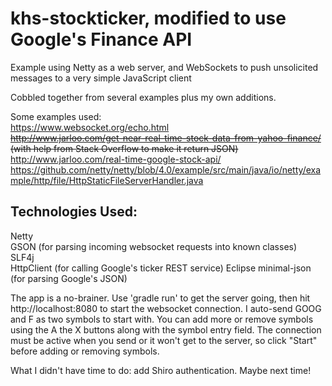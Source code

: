 # khs-stockticker, modified to use Google's Finance API
Example using Netty as a web server, and WebSockets to push unsolicited messages to a very simple JavaScript client

Cobbled together from several examples plus my own additions.

Some examples used:  
https://www.websocket.org/echo.html  
~~http://www.jarloo.com/get-near-real-time-stock-data-from-yahoo-finance/ (with help from Stack Overflow to make it return JSON)~~
http://www.jarloo.com/real-time-google-stock-api/
https://github.com/netty/netty/blob/4.0/example/src/main/java/io/netty/example/http/file/HttpStaticFileServerHandler.java  


Technologies Used:
------------------
Netty  
GSON (for parsing incoming websocket requests into known classes)  
SLF4j  
HttpClient (for calling Google's ticker REST service)
Eclipse minimal-json (for parsing Google's JSON)

The app is a no-brainer. Use 'gradle run' to get the server going, then hit http://localhost:8080 to start the websocket connection. I auto-send GOOG and F as two symbols to start with. You can add more or remove symbols using the A the X buttons along with the symbol entry field. The connection must be active when you send or it won't get to the server, so click "Start" before adding or removing symbols.

What I didn't have time to do: add Shiro authentication. Maybe next time!
